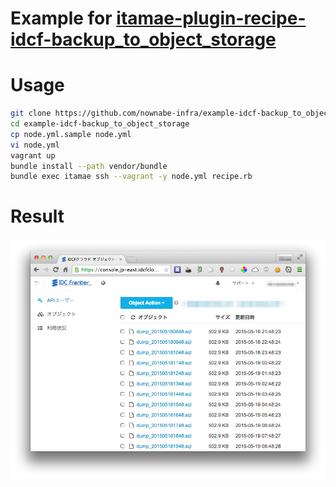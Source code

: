 Example for [itamae-plugin-recipe-idcf-backup_to_object_storage](https://github.com/nownabe-infra/itamae-plugin-recipe-idcf-backup_to_object_storage)
==========

# Usage
```bash
git clone https://github.com/nownabe-infra/example-idcf-backup_to_object_storage.git
cd example-idcf-backup_to_object_storage
cp node.yml.sample node.yml
vi node.yml
vagrant up
bundle install --path vendor/bundle
bundle exec itamae ssh --vagrant -y node.yml recipe.rb
```

# Result
![Result](https://raw.githubusercontent.com/nownabe-infra/example-idcf-backup_to_object_storage/master/result_screenshot.png)
